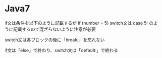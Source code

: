 # Java7

if文は条件を以下のように記載するが
if (number = 5)
switch文は
case 5:
のように記載するので混ざらないように注意が必要

switch文は各ブロックの後に「break;」を忘れない

if文は「else」で終わり、switch文は「default:」で終わる